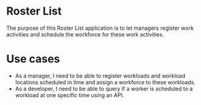 # Roster List
The purpose of this Roster List application is to let managers register work activities and schedule the workforce for these work activities.

# Use cases
- As a manager, I need to be able to register workloads and workload locations scheduled in time and assign a workforce to these workloads.
- As a developer, I need to be able to query if a worker is scheduled to a workload at one specific time using an API.
